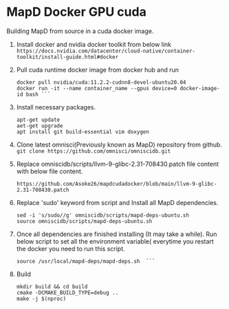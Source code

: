 # MapD Docker GPU cuda
Building MapD from source in a cuda docker image.

1. Install docker and nvidia docker toolkit from below link  
   ```https://docs.nvidia.com/datacenter/cloud-native/container-toolkit/install-guide.html#docker```

2. Pull cuda runtime docker image from docker hub and run  
   ```
   docker pull nvidia/cuda:11.2.2-cudnn8-devel-ubuntu20.04  
   docker run -it --name container_name --gpus device=0 docker-image-id bash ```
   
3. Install necessary packages.
   ```
   apt-get update
   aet-get upgrade
   apt install git build-essential vim doxygen
   ```
5. Clone latest omnisci(Previously known as MapD) repository from github.  
   ```git clone https://github.com/omnisci/omniscidb.git```

4. Replace omniscidb/scripts/llvm-9-glibc-2.31-708430.patch file content with below file content.
   ```
   https://github.com/Asoke26/mapdcudadocker/blob/main/llvm-9-glibc-2.31-708430.patch
   ```
5. Replace 'sudo' keyword from script and Install all MapD dependencies.
    ```
    sed -i 's/sudo//g' omniscidb/scripts/mapd-deps-ubuntu.sh  
    source omniscidb/scripts/mapd-deps-ubuntu.sh
    ```
6. Once all dependencies are finished installing (It may take a while). Run below script to set all the environment variable( everytime you restart the docker you need to run this script.
   ```
   source /usr/local/mapd-deps/mapd-deps.sh  ```

7. Build
   ```
   mkdir build && cd build  
   cmake -DCMAKE_BUILD_TYPE=debug ..  
   make -j $(nproc)  
   ```

